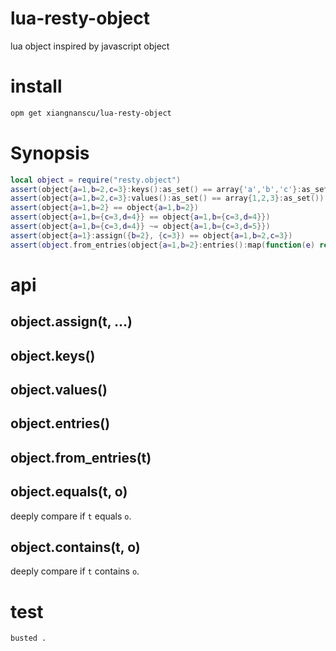 # lua-resty-object
lua object inspired by javascript object
# install
```sh
opm get xiangnanscu/lua-resty-object
```
# Synopsis
```lua
local object = require("resty.object")
assert(object{a=1,b=2,c=3}:keys():as_set() == array{'a','b','c'}:as_set())
assert(object{a=1,b=2,c=3}:values():as_set() == array{1,2,3}:as_set())
assert(object{a=1,b=2} == object{a=1,b=2})
assert(object{a=1,b={c=3,d=4}} == object{a=1,b={c=3,d=4}})
assert(object{a=1,b={c=3,d=4}} ~= object{a=1,b={c=3,d=5}})
assert(object{a=1}:assign({b=2}, {c=3}) == object{a=1,b=2,c=3})
assert(object.from_entries(object{a=1,b=2}:entries():map(function(e) return {'k'..e[1], 100 + e[2]} end)) == object{ka=101,kb=102})
```
# api
## object.assign(t, ...)
## object.keys()
## object.values()
## object.entries()
## object.from_entries(t)
## object.equals(t, o)
deeply compare if `t` equals `o`.
## object.contains(t, o)
deeply compare if `t` contains `o`.
# test
```sh
busted .
```